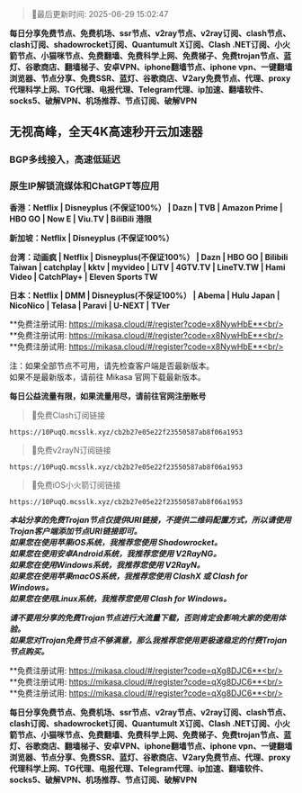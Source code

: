 >🚀最后更新时间: 2025-06-29 15:02:47

**每日分享免费节点、免费机场、ssr节点、v2ray节点、v2ray订阅、clash节点、clash订阅、shadowrocket订阅、Quantumult X订阅、Clash .NET订阅、小火箭节点、小猫咪节点、免费翻墙、免费科学上网、免费梯子、免费trojan节点、蓝灯、谷歌商店、翻墙梯子、安卓VPN、iphone翻墙节点、iphone vpn、一键翻墙浏览器、节点分享、免费SSR、蓝灯、谷歌商店、V2ary免费节点、代理、proxy代理科学上网、TG代理、电报代理、Telegram代理、ip加速、翻墙软件、socks5、破解VPN、机场推荐、节点订阅、破解VPN**

## 无视高峰，全天4K高速秒开云加速器
### BGP多线接入，高速低延迟
### 原生IP解锁流媒体和ChatGPT等应用

**香港：Netflix | Disneyplus (不保证100%） | Dazn | TVB | Amazon Prime | HBO GO | Now E | Viu.TV | BiliBili 港限**

**新加坡：Netflix | Disneyplus (不保证100%）**

**台湾：动画疯 | Netflix | Disneyplus(不保证100%） | Dazn | HBO GO | Bilibili Taiwan | catchplay | kktv | myvideo | LiTV | 4GTV.TV | LineTV.TW | Hami Video | CatchPlay+ | Eleven Sports TW**

**日本：Netflix | DMM | Disneyplus(不保证100%） | Abema | Hulu Japan | NicoNico | Telasa | Paravi | U-NEXT | TVer**


**免费注册试用: https://mikasa.cloud/#/register?code=x8NywHbE**<br/>
**免费注册试用: https://mikasa.cloud/#/register?code=x8NywHbE**<br/>
**免费注册试用: https://mikasa.cloud/#/register?code=x8NywHbE**<br/>

注：如果全部节点不可用，请先检查客户端是否最新版本。<br/>
  如果不是最新版本，请前往 Mikasa 官网下载最新版本。


**每日公益流量有限，如果流量用尽，请前往官网注册账号**


>🚀免费Clash订阅链接

```
https://10PuqQ.mcsslk.xyz/cb2b27e05e22f23550587ab8f06a1953
```

>🚀免费v2rayN订阅链接

```
https://10PuqQ.mcsslk.xyz/cb2b27e05e22f23550587ab8f06a1953
```

>🚀免费iOS小火箭订阅链接

```
https://10PuqQ.mcsslk.xyz/cb2b27e05e22f23550587ab8f06a1953
```


***本站分享的免费Trojan节点仅提供URI链接，不提供二维码配置方式，所以请使用Trojan客户端添加节点URI链接即可。***<br/>
***如果您在使用苹果iOS系统，我推荐您使用 Shadowrocket。***<br/>
***如果您在使用安卓Android系统，我推荐您使用 V2RayNG。***<br/>
***如果您在使用Windows系统，我推荐您使用 V2RayN。***<br/>
***如果您在使用苹果macOS系统，我推荐您使用 ClashX 或 Clash  for Windows。***<br/>
***如果您在使用Linux系统，我推荐您使用 Clash  for Windows。***<br/>

***请不要用分享的免费Trojan节点进行大流量下载，否则肯定会影响大家的使用体验。***<br/>
***如果您对Trojan免费节点不够满意，那么我推荐您使用更极速稳定的付费Trojan节点购买。***<br/>

**免费注册试用: https://mikasa.cloud/#/register?code=qXg8DJC6**<br/>
**免费注册试用: https://mikasa.cloud/#/register?code=qXg8DJC6**<br/>
**免费注册试用: https://mikasa.cloud/#/register?code=qXg8DJC6**<br/>

**每日分享免费节点、免费机场、ssr节点、v2ray节点、v2ray订阅、clash节点、clash订阅、shadowrocket订阅、Quantumult X订阅、Clash .NET订阅、小火箭节点、小猫咪节点、免费翻墙、免费科学上网、免费梯子、免费trojan节点、蓝灯、谷歌商店、翻墙梯子、安卓VPN、iphone翻墙节点、iphone vpn、一键翻墙浏览器、节点分享、免费SSR、蓝灯、谷歌商店、V2ary免费节点、代理、proxy代理科学上网、TG代理、电报代理、Telegram代理、ip加速、翻墙软件、socks5、破解VPN、机场推荐、节点订阅、破解VPN**
